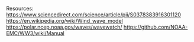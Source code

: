 Resources: 
https://www.sciencedirect.com/science/article/pii/S0378383916301120
https://en.wikipedia.org/wiki/Wind_wave_model
https://polar.ncep.noaa.gov/waves/wavewatch/
https://github.com/NOAA-EMC/WW3/wiki/Manual







